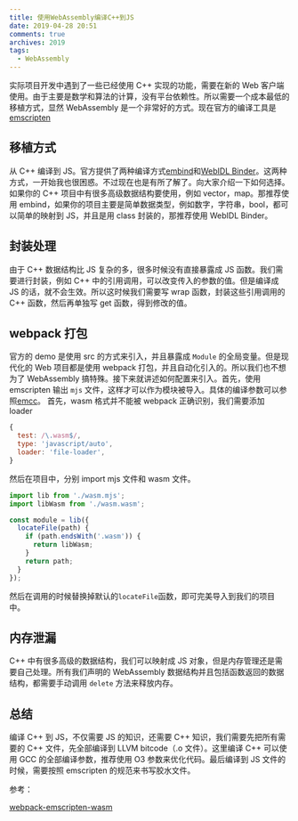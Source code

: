 ```yaml
---
title: 使用WebAssembly编译C++到JS
date: 2019-04-28 20:51
comments: true
archives: 2019
tags:
  - WebAssembly
---
```


实际项目开发中遇到了一些已经使用 C++ 实现的功能，需要在新的 Web 客户端使用。由于主要是数学和算法的计算，没有平台依赖性。所以需要一个成本最低的移植方式，显然 WebAssembly 是一个非常好的方式。现在官方的编译工具是[emscripten](https://github.com/emscripten-core/emscripten)

## 移植方式

从 C++ 编译到 JS。官方提供了两种编译方式[embind](https://emscripten.org/docs/porting/connecting_cpp_and_javascript/embind.html)和[WebIDL Binder](https://emscripten.org/docs/porting/connecting_cpp_and_javascript/WebIDL-Binder.html)。这两种方式，一开始我也很困惑。不过现在也是有所了解了。向大家介绍一下如何选择。如果你的 C++ 项目中有很多高级数据结构要使用，例如 vector，map。那推荐使用 embind，如果你的项目主要是简单数据类型，例如数字，字符串，bool，都可以简单的映射到 JS，并且是用 class 封装的，那推荐使用 WebIDL Binder。

## 封装处理

由于 C++ 数据结构比 JS 复杂的多，很多时候没有直接暴露成 JS 函数。我们需要进行封装，例如 C++ 中的引用调用，可以改变传入的参数的值。但是编译成 JS 的话，就不会生效。所以这时候我们需要写 wrap 函数，封装这些引用调用的 C++ 函数，然后再单独写 get 函数，得到修改的值。

## webpack 打包

官方的 demo 是使用 src 的方式来引入，并且暴露成 `Module` 的全局变量。但是现代化的 Web 项目都是使用 webpack 打包，并且自动化引入的。所以我们也不想为了 WebAssembly 搞特殊。接下来就讲述如何配置来引入。首先，使用 emscripten 输出 `mjs` 文件，这样才可以作为模块被导入。具体的编译参数可以参照[emcc](https://emscripten.org/docs/tools_reference/emcc.html)。
首先，wasm 格式并不能被 webpack 正确识别，我们需要添加 loader

```js
{
  test: /\.wasm$/,
  type: 'javascript/auto',
  loader: 'file-loader',
}
```

然后在项目中，分别 import mjs 文件和 wasm 文件。

```js
import lib from './wasm.mjs';
import libWasm from './wasm.wasm';

const module = lib({
  locateFile(path) {
    if (path.endsWith('.wasm')) {
      return libWasm;
    }
    return path;
  }
});
```

然后在调用的时候替换掉默认的`locateFile`函数，即可完美导入到我们的项目中。

## 内存泄漏

C++ 中有很多高级的数据结构，我们可以映射成 JS 对象，但是内存管理还是需要自己处理。所有我们声明的 WebAssembly 数据结构并且包括函数返回的数据结构，都需要手动调用 `delete` 方法来释放内存。

## 总结

编译 C++ 到 JS，不仅需要 JS 的知识，还需要 C++ 知识，我们需要先把所有需要的 C++ 文件，先全部编译到 LLVM bitcode（.o 文件）。这里编译 C++ 可以使用 GCC 的全部编译参数，推荐使用 O3 参数来优化代码。最后编译到 JS 文件的时候，需要按照 emscripten 的规范来书写胶水文件。

参考：

[webpack-emscripten-wasm](https://gist.github.com/surma/b2705b6cca29357ebea1c9e6e15684cc)
